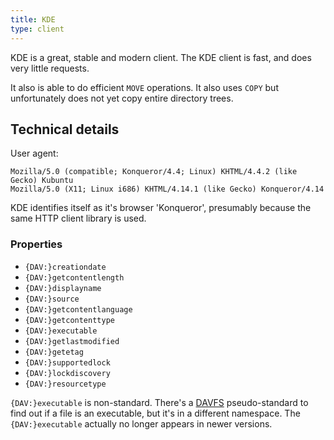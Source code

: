 ```yaml
---
title: KDE
type: client
---
```


KDE is a great, stable and modern client. The KDE client is fast, and does
very little requests.

It also is able to do efficient `MOVE` operations. It also uses `COPY` but
unfortunately does not yet copy entire directory trees.

Technical details
-----------------

User agent:

    Mozilla/5.0 (compatible; Konqueror/4.4; Linux) KHTML/4.4.2 (like Gecko) Kubuntu
    Mozilla/5.0 (X11; Linux i686) KHTML/4.14.1 (like Gecko) Konqueror/4.14

KDE identifies itself as it's browser 'Konqueror', presumably because the same
HTTP client library is used.

### Properties

* `{DAV:}creationdate`
* `{DAV:}getcontentlength`
* `{DAV:}displayname`
* `{DAV:}source`
* `{DAV:}getcontentlanguage`
* `{DAV:}getcontenttype`
* `{DAV:}executable`
* `{DAV:}getlastmodified`
* `{DAV:}getetag`
* `{DAV:}supportedlock`
* `{DAV:}lockdiscovery`
* `{DAV:}resourcetype`

`{DAV:}executable` is non-standard. There's a [DAVFS](/dav/clients/davfs)
pseudo-standard to find out if a file is an executable, but it's in a
different namespace. The `{DAV:}executable` actually no longer appears in
newer versions.

